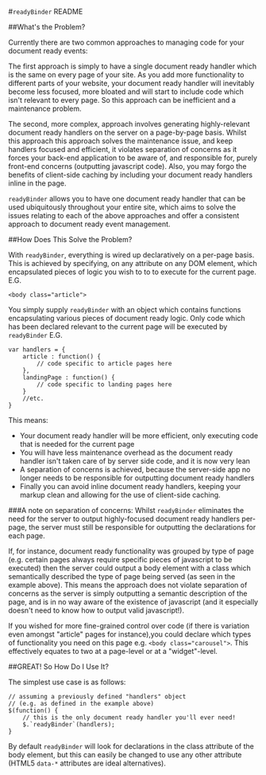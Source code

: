 #`readyBinder` README

##What's the Problem?

Currently there are two common approaches to managing code for your document ready events:

The first approach is simply to have a single document ready handler which is the same on every page of your site. As you add more functionality to different parts of your website, your document ready handler will inevitably become less focused, more bloated and will start to include code which isn't relevant to every page. So this approach can be inefficient and a maintenance problem.

The second, more complex, approach involves generating highly-relevant document ready handlers on the server on a page-by-page basis. Whilst this approach this approach solves the maintenance issue, and keep handlers focused and efficient, it violates separation of concerns as it forces your back-end application to be aware of, and responsible for, purely front-end concerns (outputting javascript code). Also, you may forgo the benefits of client-side caching by including your document ready handlers inline in the page.

`readyBinder` allows you to have one document ready handler that can be used ubiquitously throughout your entire site, which aims to solve the issues relating to each of the above approaches and offer a consistent approach to document ready event management.

##How Does This Solve the Problem?

With `readyBinder`, everything is wired up declaratively on a per-page basis. This is achieved by specifying, on any attribute on any DOM element, which encapsulated pieces of logic you wish to to to execute for the current page. E.G.

    <body class="article">

You simply supply `readyBinder` with an object which contains functions encapsulating various pieces of document ready logic. Only code which has been declared relevant to the current page will be executed by `readyBinder` E.G.

    var handlers = {
        article : function() {
            // code specific to article pages here
        },
        landingPage : function() {
            // code specific to landing pages here
        }
        //etc.
    }

This means:

   * Your document ready handler will be more efficient, only executing code that is needed for the current page
   * You will have less maintenance overhead as the document ready handler isn't taken care of by server side code, and it is now very lean
   * A separation of concerns is achieved, because the server-side app no longer needs to be responsible for outputting document ready handlers
   * Finally you can avoid inline document ready handlers, keeping your markup clean and allowing for the use of client-side caching.

###A note on separation of concerns:
Whilst `readyBinder` eliminates the need for the server to output highly-focused document ready handlers per-page, the server must still be responsible for outputting the declarations for each page.

If, for instance, document ready functionality was grouped by type of page (e.g. certain pages always require specific pieces of javascript to be executed) then the server could output a body element with a class which semantically described the type of page being served (as seen in the example above). This means the approach does not violate separation of concerns as the server is simply outputting a semantic description of the page, and is in no way aware of the existence of javascript (and it especially doesn't need to know how to output valid javascript!).

If you wished for more fine-grained control over code (if there is variation even amongst "article" pages for instance),you could declare which types of functionality you need on this page e.g. `<body class="carousel">`. This effectively equates to two  at a page-level or at a "widget"-level.

##GREAT! So How Do I Use It?

The simplest use case is as follows:

    // assuming a previously defined "handlers" object
    // (e.g. as defined in the example above)
    $(function() {
        // this is the only document ready handler you'll ever need!
        $.`readyBinder`(handlers);
    }

By default `readyBinder` will look for declarations in the class attribute of the body element, but this can easily be changed to use any other attribute (HTML5 `data-*` attributes are ideal alternatives).
